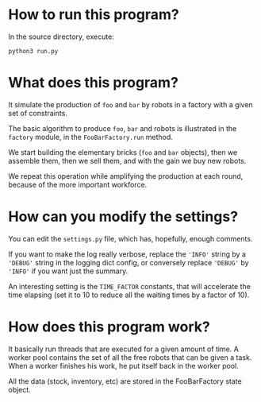 # How to run this program?

In the source directory, execute:
```
python3 run.py
```

# What does this program?

It simulate the production of `foo` and `bar` by robots
in a factory with a given set of constraints.

The basic algorithm to produce `foo`, `bar` and robots
is illustrated in the `factory` module,
in the `FooBarFactory.run` method.

We start building the elementary bricks (`foo` and `bar` objects),
then we assemble
them, then we sell them, and with the gain we buy new robots.

We repeat this operation while amplifying the production
at each round, because of the more important workforce.

# How can you modify the settings?

You can edit the `settings.py` file, which has, hopefully,
enough comments.

If you want to make the log really verbose, replace the `'INFO'`
string by a `'DEBUG'` string in the logging dict config, or conversely
replace `'DEBUG'` by `'INFO'` if you want just the summary.

An interesting setting is the `TIME_FACTOR` constants, that will
accelerate the time elapsing (set it to 10 to reduce all the waiting
times by a factor of 10).

# How does this program work?

It basically run threads that are executed for a given amount 
of time. A worker pool contains the set of all the free robots
that can be given a task. When a worker finishes his work,
he put itself back in the worker pool.

All the data (stock, inventory, etc) are stored in the FooBarFactory
state object.
